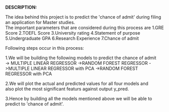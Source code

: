 <b>DESCRIPTION:</b>

The idea behind this project is to predict the 'chance of admit' during filing an application for Master studies.</br>
The important parameters that are considered during this process are 
1.GRE Score
2.TOEFL Score
3.University rating
4.Statement of purpose
5.Undergraduate GPA
6.Research Experience
7.Chance of admit 

Following steps occur in this process:

1.We will be building the following models to predict the chance of admit</br>
 -> MULTIPLE LINEAR REGRESSOR 
 ->RANDOM FOREST REGRESSOR 
 ->MULTIPLE LINEAR REGRESSOR with PCA
 ->RANDOM FOREST REGRESSOR with PCA

2.We will plot the actual and predicted values for all four models and </br>
  also plot the most significant featurs against output y_pred.</br>

3.Hence by building all the models mentioned above we will be able to predict to 'chance of admit'.



